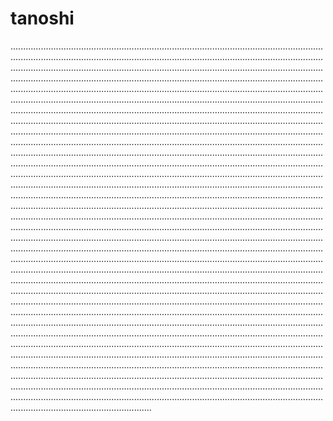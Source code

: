 # tanoshi
................................................................................................................................................................................................................................................................................................................................................................................................................................................................................................................................................................................................................................................................................................................................................................................................................................................................................................................................................................................................................................................................................................................................................................................................................................................................................................................................................................................................................................................................................................................................................................................................................................................................................................................................................................................................................................................................................................................................................................................................................................................................................................................................................................................................................................................................................................................................................................................................................................................................................................................................................................................................................................................................................................................................................................................................................................................................................................................................................................................................................................................................................................................................................................................................................................................................................................................................................................................................................................................................................................................................................................................................................................................................................................................................................................................................................................................................................................................................................................................................................................................................................................................................................................................................................................................................................................................................................................................................................................................